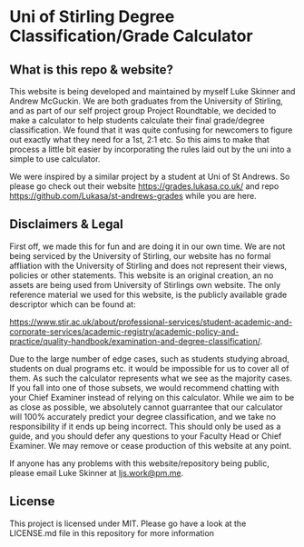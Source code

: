 # Uni of Stirling Degree Classification/Grade Calculator 

## What is this repo & website?
This website is being developed and maintained by myself Luke Skinner and Andrew McGuckin. We are both graduates from the University of Stirling, and as part of our self project group Project Roundtable, we decided to make a calculator to help
students calculate their final grade/degree classification. We found that it was quite confusing for newcomers to figure out exactly what they need for a 1st, 2:1 etc. So this aims to make that process a little bit easier by incorporating the rules laid out by the uni into a simple to use calculator.

We were inspired by a similar project by a student at Uni of St Andrews. So please go check out their website https://grades.lukasa.co.uk/ and repo https://github.com/Lukasa/st-andrews-grades while you are here.

## Disclaimers & Legal
First off, we made this for fun and are doing it in our own time. We are not being serviced by the University of Stirling, our website has no formal affliation with the University of Stirling and does not represent their views, policies or other statements. This website is an original creation, an no assets are being used from University of Stirlings own website. The only reference material we used for this website, is the publicly available grade descriptor which can be found at:

https://www.stir.ac.uk/about/professional-services/student-academic-and-corporate-services/academic-registry/academic-policy-and-practice/quality-handbook/examination-and-degree-classification/. 

Due to the large number of edge cases, such as students studying abroad, students on dual programs etc. it would be impossible for us to cover all of them. As such the calculator represents what we see as the majority cases. If you fall into one of those subsets, we would recommend chatting with your Chief Examiner instead of relying on this calculator. While we aim to be as close as possible, we absolutely cannot guarrantee that our calculator will 100% accurately predict your degree classification, and we take no responsibility if it ends up being incorrect. This should only be used as a guide, and you should defer any questions to your Faculty Head or Chief Examiner. We may remove or cease production of this website at any point.

If anyone has any problems with this website/repository being public, please email Luke Skinner at ljs.work@pm.me.

## License
This project is licensed under MIT. Please go have a look at the LICENSE.md file in this repository for more information
